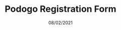 ---
type: 'experience'
date: "08/02/2021"
title: "Podogo Registration Form"
projectLink: "https://registration.podogo.com"
client: "Podogo Ltd."
clientLink: "https://www.podogo.com/"
period: ["Janvier 2021", "January 2021"]
specialisms: ['reactjs', 'create-react-app', 'SignatureCanvas']
repository: "https://github.com/derrmru/Podogo-Registration-Form"
---